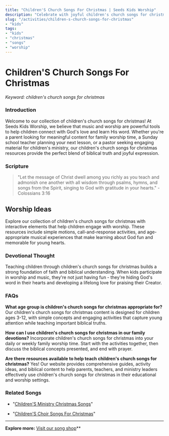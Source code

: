 ```yaml
---
title: "Children'S Church Songs For Christmas | Seeds Kids Worship"
description: "Celebrate with joyful children's church songs for christmas featuring biblical Christmas themes. Holiday worship music for children and families."
slug: "/activities/children-s-church-songs-for-christmas"
- "kids"
tags:
- "kids"
- "christmas"
- "songs"
- "worship"
---
```


# Children'S Church Songs For Christmas

_Keyword: children's church songs for christmas_

### Introduction

Welcome to our collection of children's church songs for christmas! At Seeds Kids Worship, we believe that music and worship are powerful tools to help children connect with God's love and learn His word. Whether you're a parent looking for meaningful content for family worship time, a Sunday school teacher planning your next lesson, or a pastor seeking engaging material for children's ministry, our children's church songs for christmas resources provide the perfect blend of biblical truth and joyful expression.

### Scripture

> "Let the message of Christ dwell among you richly as you teach and admonish one another with all wisdom through psalms, hymns, and songs from the Spirit, singing to God with gratitude in your hearts." - Colossians 3:16

## Worship Ideas

Explore our collection of children's church songs for christmas with interactive elements that help children engage with worship. These resources include simple motions, call-and-response activities, and age-appropriate musical experiences that make learning about God fun and memorable for young hearts.

### Devotional Thought

Teaching children through children's church songs for christmas builds a strong foundation of faith and biblical understanding. When kids participate in worship and music, they're not just having fun - they're hiding God's word in their hearts and developing a lifelong love for praising their Creator.

### FAQs

**What age group is children's church songs for christmas appropriate for?**
Our children's church songs for christmas content is designed for children ages 3-12, with simple concepts and engaging activities that capture young attention while teaching important biblical truths.

**How can I use children's church songs for christmas in our family devotions?**
Incorporate children's church songs for christmas into your daily or weekly family worship time. Start with the activities together, then discuss the biblical concepts presented, and end with prayer.

**Are there resources available to help teach children's church songs for christmas?**
Yes! Our website provides comprehensive guides, activity ideas, and biblical content to help parents, teachers, and ministry leaders effectively use children's church songs for christmas in their educational and worship settings.

### Related Songs

- "[Children'S Ministry Christmas Songs](/activities/children-s-ministry-christmas-songs/)"

- "[Children'S Choir Songs For Christmas](/activities/children-s-choir-songs-for-christmas/)"

---

**Explore more:** [Visit our song shop](https://seedskidsworship.com/shop)**

<!-- Schema Markup -->
<script type="application/ld+json">
{
  "@context": "https://schema.org",
  "@type": "MusicRecording",
  "name": "Children'S Church Songs For Christmas",
  "byArtist": {
    "@type": "MusicGroup",
    "name": "Seeds Kids Worship"
  },
  "isFamilyFriendly": true,
  "url": "https://seedskidsworship.com/activities/children-s-church-songs-for-christmas/"
}
</script>